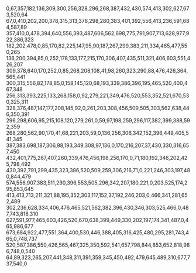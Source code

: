 0,67,357,182,136,309,300,256,328,296,268,387,432,430,574,413,302,627,673,520,64
67,0,410,202,200,378,315,313,376,298,280,383,401,392,556,413,236,591,684,587,89
357,410,0,478,394,640,556,393,487,606,562,698,775,791,907,713,628,977,922,386,323
182,202,478,0,85,170,82,225,147,95,90,187,267,299,383,211,334,465,477,550,265
136,200,394,85,0,252,178,133,177,215,170,306,407,435,511,321,406,603,551,426,207
309,378,640,170,252,0,85,268,208,108,41,98,260,323,290,88,476,426,364,565,441
300,315,556,82,178,85,0,158,145,120,68,193,339,386,396,195,465,520,400,467,348
256,313,393,225,133,268,158,0,92,279,221,349,476,520,553,352,521,670,530,325,311
328,376,487,147,177,208,145,92,0,261,203,308,456,509,505,303,562,638,446,350,391
296,298,606,95,215,108,120,279,261,0,59,97,198,259,296,117,382,399,388,592,359
268,280,562,90,170,41,68,221,203,59,0,136,256,306,342,152,396,449,405,541,345
387,383,698,187,306,98,193,349,308,97,136,0,170,216,207,37,430,330,316,657,450
432,401,775,267,407,260,339,476,456,198,256,170,0,71,180,192,346,202,425,798,492
430,392,791,299,435,323,386,520,509,259,306,216,71,0,221,246,303,197,480,844,479
574,556,907,383,511,290,396,553,505,296,342,207,180,221,0,203,525,174,295,853,645
413,413,713,211,321,88,195,352,303,117,152,37,192,246,203,0,466,341,281,652,489
302,236,628,334,406,476,465,521,562,382,396,430,346,303,525,466,0,487,743,818,310
627,591,977,465,603,426,520,670,638,399,449,330,202,197,174,341,487,0,465,986,677
673,684,922,477,551,364,400,530,446,388,405,316,425,480,295,281,743,465,0,748,737
520,587,386,550,426,565,467,325,350,592,541,657,798,844,853,652,818,986,748,0,540
64,89,323,265,207,441,348,311,391,359,345,450,492,479,645,489,310,677,737,540,0
